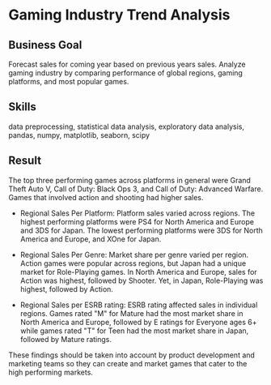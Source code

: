 # Gaming Industry Trend Analysis

## Business Goal
Forecast sales for coming year based on previous years sales. Analyze gaming industry by comparing performance of global regions, gaming platforms, and most popular games.

## Skills
data preprocessing, statistical data analysis, exploratory data analysis, pandas, numpy, matplotlib, seaborn, scipy

## Result
The top three performing games across platforms in general were Grand Theft Auto V, Call of Duty: Black Ops 3, and Call of Duty: Advanced Warfare. Games that involved action and shooting had higher sales.

 - Regional Sales Per Platform: 
Platform sales varied across regions. The highest performing platforms were PS4 for North America and Europe and 3DS for Japan. The lowest performing platforms were 3DS for North America and Europe, and XOne for Japan.
 
 - Regional Sales Per Genre: 
Market share per genre varied per region. Action games were popular across regions, but Japan had a unique market for Role-Playing games. In North America and Europe, sales for Action was highest, followed by Shooter. Yet, in Japan, Role-Playing was highest, followed by Action.
 
 - Regional Sales per ESRB rating: 
ESRB rating affected sales in individual regions. Games rated "M" for Mature had the most market share in North America and Europe, followed by E ratings for Everyone ages 6+ while games rated "T" for Teen had the most market share in Japan, followed by Mature ratings.

These findings should be taken into account by product development and marketing teams so they can create and market games that cater to the high performing markets.
